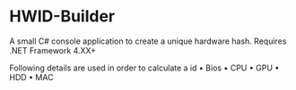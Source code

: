 # HWID-Builder
A small C# console application to create a unique hardware hash. Requires .NET Framework 4.XX+

Following details are used in order to calculate a id
• Bios
• CPU
• GPU
• HDD
• MAC
